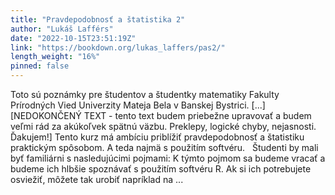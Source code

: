 ```yaml
---
title: "Pravdepodobnosť a štatistika 2"
author: "Lukáš Lafférs"
date: "2022-10-15T23:51:19Z"
link: "https://bookdown.org/lukas_laffers/pas2/"
length_weight: "16%"
pinned: false
---
```


Toto sú poznámky pre študentov a študentky matematiky Fakulty Prírodných Vied Univerzity Mateja Bela v Banskej Bystrici. [...] [NEDOKONČENÝ TEXT - tento text budem priebežne upravovať a budem veľmi rád za akúkoľvek spätnú väzbu. Preklepy, logické chyby, nejasnosti. Ďakujem!] Tento kurz má ambíciu priblížiť pravdepodobnosť a štatistiku praktickým spôsobom. A teda najmä s použitím softvéru.   Študenti by mali byť familiárni s nasledujúcimi pojmami: K týmto pojmom sa budeme vracať a budeme ich hlbšie spoznávať s použitím softvéru R. Ak si ich potrebujete osviežiť, môžete tak urobiť napríklad na ...
